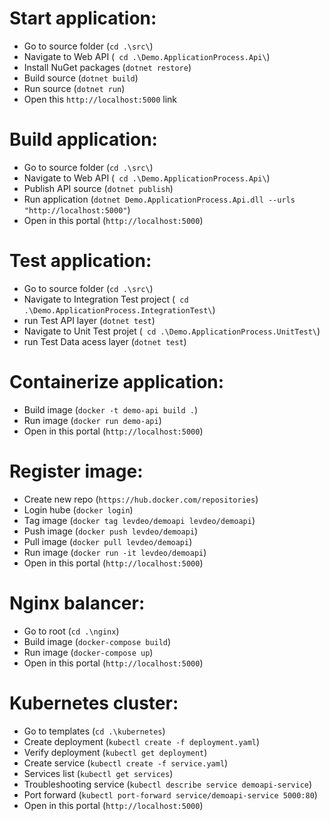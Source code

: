 # Start application:

- Go to source folder (`cd .\src\`)
- Navigate to Web API (` cd .\Demo.ApplicationProcess.Api\`)
- Install NuGet packages (`dotnet restore`)
- Build source (`dotnet build`)
- Run source (`dotnet run`)
- Open this `http://localhost:5000` link

# Build application:

- Go to source folder (`cd .\src\`)
- Navigate to Web API (` cd .\Demo.ApplicationProcess.Api\`)
- Publish API source (`dotnet publish`)
- Run application (`dotnet Demo.ApplicationProcess.Api.dll --urls "http://localhost:5000"`)
- Open in this portal (`http://localhost:5000`)

# Test application:

- Go to source folder (`cd .\src\`)
- Navigate to Integration Test project (` cd .\Demo.ApplicationProcess.IntegrationTest\`)
- run Test API layer (`dotnet test`)
- Navigate to Unit Test projet (` cd .\Demo.ApplicationProcess.UnitTest\`)
- run Test Data acess layer (`dotnet test`)

# Containerize application:

- Build image (`docker -t demo-api build .`)
- Run image (`docker run demo-api`)
- Open in this portal (`http://localhost:5000`)

# Register image:

- Create new repo (`https://hub.docker.com/repositories`)
- Login hube (`docker login`)
- Tag image (`docker tag levdeo/demoapi levdeo/demoapi`)
- Push image (`docker push levdeo/demoapi`)
- Pull image (`docker pull levdeo/demoapi`)
- Run image (`docker run -it levdeo/demoapi`)
- Open in this portal (`http://localhost:5000`)

# Nginx balancer:

- Go to root (`cd .\nginx`)
- Build image (`docker-compose build`)
- Run image (`docker-compose up`)
- Open in this portal (`http://localhost:5000`)

# Kubernetes cluster:

- Go to templates (`cd .\kubernetes`)
- Create deployment (`kubectl create -f deployment.yaml`)
- Verify deployment (`kubectl get deployment`)
- Create service (`kubectl create -f service.yaml`)
- Services list (`kubectl get services`)
- Troubleshooting service (`kubectl describe service demoapi-service`)
- Port forward (`kubectl port-forward service/demoapi-service 5000:80`)
- Open in this portal (`http://localhost:5000`)
